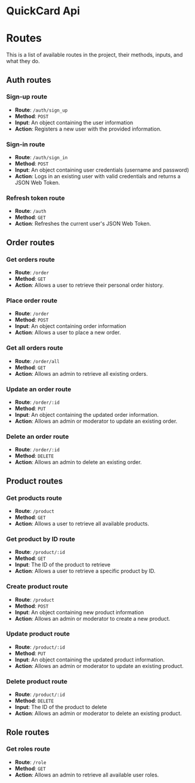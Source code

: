 

# QuickCard Api


# Routes

This is a list of available routes in the project, their methods, inputs, and what they do.

## Auth routes

### Sign-up route

- **Route**: `/auth/sign_up`
- **Method**: `POST`
- **Input**: An object containing the user information
- **Action**: Registers a new user with the provided information.

### Sign-in route

- **Route**: `/auth/sign_in`
- **Method**: `POST`
- **Input**: An object containing user credentials (username and password)
- **Action**: Logs in an existing user with valid credentials and returns a JSON Web Token.

### Refresh token route

- **Route**: `/auth`
- **Method**: `GET`
- **Action**: Refreshes the current user's JSON Web Token.

## Order routes

### Get orders route

- **Route**: `/order`
- **Method**: `GET`
- **Action**: Allows a user to retrieve their personal order history.

### Place order route

- **Route**: `/order`
- **Method**: `POST`
- **Input**: An object containing order information
- **Action**: Allows a user to place a new order.

### Get all orders route

- **Route**: `/order/all`
- **Method**: `GET`
- **Action**: Allows an admin to retrieve all existing orders.

### Update an order route

- **Route**: `/order/:id`
- **Method**: `PUT`
- **Input**: An object containing the updated order information.
- **Action**: Allows an admin or moderator to update an existing order.

### Delete an order route

- **Route**: `/order/:id`
- **Method**: `DELETE`
- **Action**: Allows an admin to delete an existing order.

## Product routes

### Get products route

- **Route**: `/product`
- **Method**: `GET`
- **Action**: Allows a user to retrieve all available products.

### Get product by ID route

- **Route**: `/product/:id`
- **Method**: `GET`
- **Input**: The ID of the product to retrieve
- **Action**: Allows a user to retrieve a specific product by ID.

### Create product route

- **Route**: `/product`
- **Method**: `POST`
- **Input**: An object containing new product information
- **Action**: Allows an admin or moderator to create a new product.

### Update product route

- **Route**: `/product/:id`
- **Method**: `PUT`
- **Input**: An object containing the updated product information.
- **Action**: Allows an admin or moderator to update an existing product.

### Delete product route

- **Route**: `/product/:id`
- **Method**: `DELETE`
- **Input**: The ID of the product to delete
- **Action**: Allows an admin or moderator to delete an existing product.

## Role routes

### Get roles route

- **Route**: `/role`
- **Method**: `GET`
- **Action**: Allows an admin to retrieve all available user roles.

